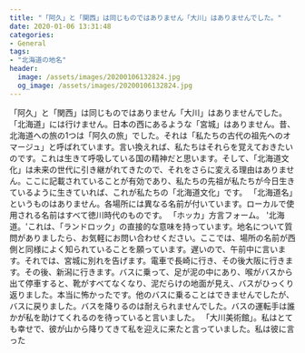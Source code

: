 ```yaml
---
title: "「阿久」と「関西」は同じものではありません「大川」はありませんでした。"
date: 2020-01-06 13:31:48
categories:
- General
tags:
- "北海道の地名"
header:
  image: /assets/images/20200106132824.jpg
  og_image: /assets/images/20200106132824.jpg
---
```


「阿久」と「関西」は同じものではありません「大川」はありませんでした。 「北海道」には行けません。日本の西にあるような「宮城」はありません。昔、北海道への旅の1つは「阿久の旅」でした。それは「私たちの古代の祖先へのオマージュ」と呼ばれています。言い換えれば、私たちはそれらを覚えておきたいのです。これは生きて呼吸している国の精神だと思います。そして、「北海道文化」は未来の世代に引き継がれてきたので、それをさらに変える理由はありません。ここに記載されていることが有効であり、私たちの先祖が私たちが今日生きているように生きていれば、これが私たちの「北海道文化」です。 「北海道名」というものはありません。各場所には異なる名前が付いています。ローカルで使用される名前はすべて徳川時代のものです。 「ホッカ」方言フォーム。 &#39;北海道。&#39;これは、「ランドロック」の直接的な意味を持っています。地名について質問がありましたら、お気軽にお問い合わせください。ここでは、場所の名前が西側と同様によく知られていることを願っています。遅いので、午前中に言います。それでは、宮城に別れを告げます。電車で長崎に行き、その後大阪に行きます。その後、新潟に行きます。バスに乗って、足が泥の中にあり、喉がバスから出て停車すると、靴がすべてなくなり、泥だらけの地面が見え、バスがひっくり返りました。本当に怖かったです。他のバスに乗ることはできませんでしたが、バスに戻りました。バスを降りるのは耐えられませんでした。バスの運転手は誰かが私を助けてくれるのを待っていると言いました。 「大川美術館」。私はとても幸せで、彼が山から降りてきて私を迎えに来たと言っていました。私は彼に言った
